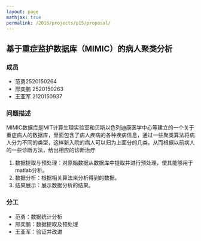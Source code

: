 ```yaml
---
layout: page
mathjax: true
permalink: /2016/projects/p15/proposal/
---
```


## 基于重症监护数据库（MIMIC）的病人聚类分析

### 成员

- 范勇2520150264
- 邢奕鹏 2520150263
- 王亚军 2120150937

### 问题描述

MIMIC数据库是MIT计算生理实验室和贝斯以色列迪康医学中心等建立的一个关于重症病人的数据库，里面包含了病人疾病的各种疾病信息，通过一些聚类算法将病人分为不同的类型，这样新入院的病人可以归为上面分的几类，从而根据以前病人的一些诊断方法，给出相应的诊断治疗

1. 数据提取与预处理：对原始数据从数据库中提取并进行预处理，使其能够用于matlab分析。
2. 数据分析：根据相关算法来分析得到的数据。
3. 结果展示：展示数据分析的结果。

### 分工

- 范勇：数据统计分析
- 邢奕鹏：数据提取及预处理
- 王亚军：验证并改进
